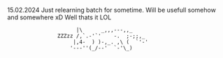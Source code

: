 15.02.2024
Just relearning batch for sometime. Will be usefull somehow and somewhere xD
Well thats it LOL


                          |\      _,,,---,,_
                    ZZZzz /,`.-'`'    -.  ;-;;,_
                         |,4-  ) )-,_. ,\ (  `'-'
                        '---''(_/--'  `-'\_)  
